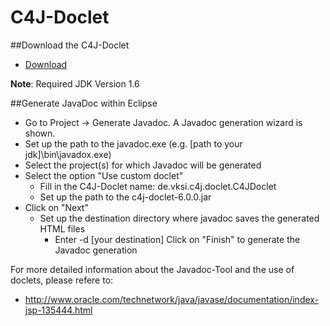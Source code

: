C4J-Doclet
==========
##Download the C4J-Doclet
* [Download](https://github.com/C4J-Team/C4J-Doclet/raw/master/download/c4j-doclet-6.0.0.jar)

**Note**: Required JDK Version 1.6

##Generate JavaDoc within Eclipse
* Go to Project -> Generate Javadoc. A Javadoc generation wizard is shown.
* Set up the path to the javadoc.exe (e.g. [path to your jdk]\bin\javadox.exe)
* Select the project(s) for which Javadoc will be generated
* Select the option "Use custom doclet"
  * Fill in the C4J-Doclet name: de.vksi.c4j.doclet.C4JDoclet
  * Set up the path to the c4j-doclet-6.0.0.jar
* Click on "Next"
  * Set up the destination directory where javadoc saves the generated HTML files
    * Enter -d [your destination]
Click on "Finish" to generate the Javadoc generation

For more detailed information about the Javadoc-Tool and the use of doclets, please refere to:
* http://www.oracle.com/technetwork/java/javase/documentation/index-jsp-135444.html

